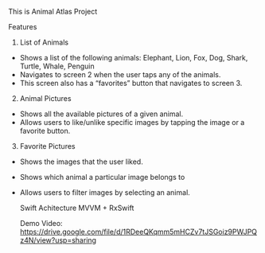This is Animal Atlas Project 

Features
1. List of Animals
- Shows a list of the following animals: Elephant, Lion, Fox, Dog, Shark, Turtle, Whale, Penguin
- Navigates to screen 2 when the user taps any of the animals.
- This screen also has a “favorites” button that navigates to screen 3.
2. Animal Pictures
- Shows all the available pictures of a given animal.
- Allows users to like/unlike specific images by tapping the image or a favorite button.
3. Favorite Pictures
- Shows the images that the user liked.
- Shows which animal a particular image belongs to
- Allows users to filter images by selecting an animal.

  Swift Achitecture
  MVVM + RxSwift

  Demo Video:
  https://drive.google.com/file/d/1RDeeQKqmm5mHCZv7tJSGoiz9PWJPQz4N/view?usp=sharing
